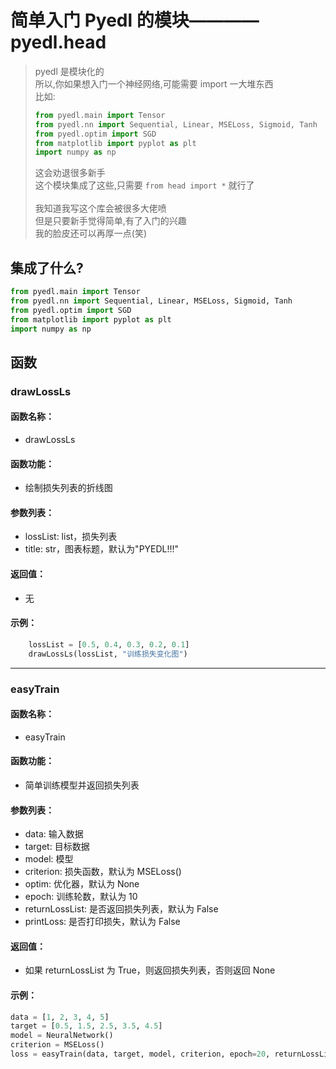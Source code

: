 # 简单入门 Pyedl 的模块————pyedl.head

> pyedl 是模块化的  
> 所以,你如果想入门一个神经网络,可能需要 import 一大堆东西<br>
> 比如:
>
> ```python
> from pyedl.main import Tensor
> from pyedl.nn import Sequential, Linear, MSELoss, Sigmoid, Tanh
> from pyedl.optim import SGD
> from matplotlib import pyplot as plt
> import numpy as np
> ```
>
> 这会劝退很多新手  
> 这个模块集成了这些,只需要 `from head import *` 就行了<br>  
> 我知道我写这个库会被很多大佬喷  
> 但是只要新手觉得简单,有了入门的兴趣  
> 我的脸皮还可以再厚一点(笑)

## 集成了什么?

```python
from pyedl.main import Tensor
from pyedl.nn import Sequential, Linear, MSELoss, Sigmoid, Tanh
from pyedl.optim import SGD
from matplotlib import pyplot as plt
import numpy as np
```

## 函数

### drawLossLs

#### 函数名称：

- drawLossLs

#### 函数功能：

- 绘制损失列表的折线图

#### 参数列表：

- lossList: list，损失列表
- title: str，图表标题，默认为"PYEDL!!!"

#### 返回值：

- 无

#### 示例：

```python
    lossList = [0.5, 0.4, 0.3, 0.2, 0.1]
    drawLossLs(lossList, "训练损失变化图")
```

---

### easyTrain

#### 函数名称：

- easyTrain

#### 函数功能：

- 简单训练模型并返回损失列表

#### 参数列表：

- data: 输入数据
- target: 目标数据
- model: 模型
- criterion: 损失函数，默认为 MSELoss()
- optim: 优化器，默认为 None
- epoch: 训练轮数，默认为 10
- returnLossList: 是否返回损失列表，默认为 False
- printLoss: 是否打印损失，默认为 False

#### 返回值：

- 如果 returnLossList 为 True，则返回损失列表，否则返回 None

#### 示例：

```python
data = [1, 2, 3, 4, 5]
target = [0.5, 1.5, 2.5, 3.5, 4.5]
model = NeuralNetwork()
criterion = MSELoss()
loss = easyTrain(data, target, model, criterion, epoch=20, returnLossList=True, printLoss=True)

```
